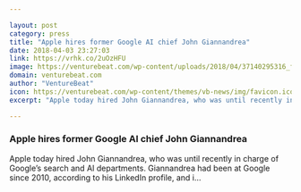 ```yaml
---

layout: post
category: press
title: "Apple hires former Google AI chief John Giannandrea"
date: 2018-04-03 23:27:03
link: https://vrhk.co/2uOzHFU
image: https://venturebeat.com/wp-content/uploads/2018/04/37140295316_f9ff6acd7a_k.jpg?fit=2048%2C1600&strip=all
domain: venturebeat.com
author: "VentureBeat"
icon: https://venturebeat.com/wp-content/themes/vb-news/img/favicon.ico
excerpt: "Apple today hired John Giannandrea, who was until recently in charge of Google’s search and AI departments. Giannandrea had been at Google since 2010, according to his LinkedIn profile, and i…"

---
```


### Apple hires former Google AI chief John Giannandrea

Apple today hired John Giannandrea, who was until recently in charge of Google’s search and AI departments. Giannandrea had been at Google since 2010, according to his LinkedIn profile, and i…